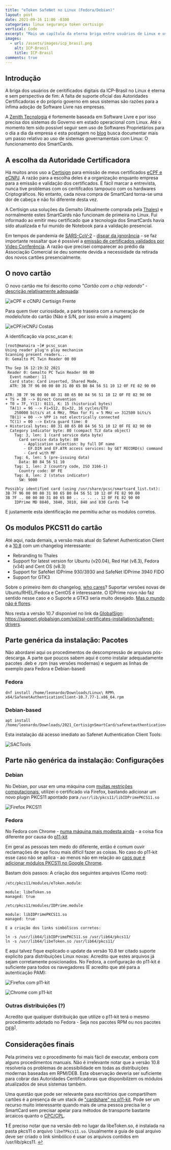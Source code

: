 ```yaml
---
title: "eToken SafeNet no Linux (Fedora/Debian)"
layout: post
date: 2021-09-16 11:00 -0300
categories: linux segurança token certisign
vertical: Code
excerpt: "Mais um capítulo da eterna briga entre usuários de Linux e usuários do ICP-Brasil com suas ACs que não gostam de suportar Linux."
images:
  - url: /assets/images/icp_brasil.png
    alt: ICP-Brasil
    title: ICP-Brasil
comments: true
---
```


## Introdução

A briga dos usuários de ceritificados digitais da ICP-Brasil no Linux é eterna e sem perspectiva de fim: A falta de suporte oficial das Autoridades Certificadoras e do próprio governo em seus sistemas são razões para a ínfima adoção de Software Livre nas empresas.

A [Zenith Tecnologia](https://github.com/ZenithTecnologia/) é fortemente baseada em Software Livre e por isso precisa dos sistemas do Governo em estado operacional com Linux. Até o momento tem sido possível seguir sem uso de Softwares Proprietários para o dia a dia da empresa e esta postagem no [blog](https://blog.leonardoamaral.com.br/) busca documentar mais um passo relativo ao uso de sistemas governamentais com Linux: O funcionamento dos SmartCards.

## A escolha da Autoridade Certificadora

Há muitos anos uso a [Certisign](https://www.certisign.com.br/) para emissão de meus certificados [eCPF e eCNPJ](https://www.gov.br/pt-br/servicos/obter-certificacao-digital). A razão para a escolha deles é a organização enquanto empresa para a emissão e validação dos certificados. É fácil marcar a entrevista, nunca tive problemas com os ceritifcados tampouco com os hardwares Criptográficos. No entanto, cada nova compra de SmartCard torna-se uma dor de cabeça e não foi diferente desta vez. 

A Certisign usa soluções da Gemalto (Atualmente comprada pela [Thales](https://www.thalesgroup.com/en)) e normalmente estes SmartCards não funcionam de primeira no Linux. Fui informado ao emitir meu certificado que a tecnologia dos SmartCards havia sido atualizada e fui munido de Notebook para a validação presencial.

Em tempos de pandemia de [SARS-CoV-2](https://www.nature.com/articles/s41591-020-0820-9) - [dispar da ignorância](https://www1.folha.uol.com.br/poder/2021/03/relembre-o-que-bolsonaro-ja-disse-sobre-a-pandemia-de-gripezinha-e-pais-de-maricas-a-frescura-e-mimimi.shtml) - se faz importante ressaltar que é possível a [emissão de certificados validados por Video Conferência](https://www.in.gov.br/en/web/dou/-/instrucao-normativa-iti-n-5-de-22-de-fevereiro-de-2021-304617035). A razão que precisei comparecer ao prédio da Associação Comercial se deu somente devida a necessidade da retirada dos novos cartões presencialmente.

## O novo cartão

O novo cartão me foi descrito como _"Cartão com o chip redondo"_ - [descrição relativamente adequada](https://www.blogs.unicamp.br/dimensional/2009/04/29/044/):

![eCPF e cCNPJ Certisign Frente](/assets/images/certisign_cartao_frente.jpg)

Para quem tiver curiosidade, a parte traseira com a numeração de modelo/lote do cartão (Não é S/N, por isso envio a imagem)

![eCPF/eCNPJ Costas](/assets/images/certisign_cartao_costas.jpg)

A identificação via pcsc_scan é:

```
[root@manaira ~]# pcsc_scan 
Using reader plug'n play mechanism
Scanning present readers...
0: Gemalto PC Twin Reader 00 00
 
Thu Sep 16 12:19:32 2021
 Reader 0: Gemalto PC Twin Reader 00 00
  Event number: 11
  Card state: Card inserted, Shared Mode, 
  ATR: 3B 7F 96 00 00 80 31 80 65 B0 84 56 51 10 12 0F FE 82 90 00

ATR: 3B 7F 96 00 00 80 31 80 65 B0 84 56 51 10 12 0F FE 82 90 00
+ TS = 3B --> Direct Convention
+ T0 = 7F, Y(1): 0111, K: 15 (historical bytes)
  TA(1) = 96 --> Fi=512, Di=32, 16 cycles/ETU
    250000 bits/s at 4 MHz, fMax for Fi = 5 MHz => 312500 bits/s
  TB(1) = 00 --> VPP is not electrically connected
  TC(1) = 00 --> Extra guard time: 0
+ Historical bytes: 80 31 80 65 B0 84 56 51 10 12 0F FE 82 90 00
  Category indicator byte: 80 (compact TLV data object)
    Tag: 3, len: 1 (card service data byte)
      Card service data byte: 80
        - Application selection: by full DF name
        - EF.DIR and EF.ATR access services: by GET RECORD(s) command
        - Card with MF
    Tag: 6, len: 5 (pre-issuing data)
      Data: B0 84 56 51 10
    Tag: 1, len: 2 (country code, ISO 3166-1)
      Country code: 0F FE
    Tag: 8, len: 2 (status indicator)
      SW: 9000

Possibly identified card (using /usr/share/pcsc/smartcard_list.txt):
3B 7F 96 00 00 80 31 80 65 B0 84 56 51 10 12 0F FE 82 90 00
3B 7F .. 00 00 80 31 80 65 B0 .. .. .. .. 12 0F FE 82 90 00
	IDPrime MD 8840, 3840, 3810, 840 and 830 Cards T=0
```

E justamente esta identificação me permitiu achar os modulos corretos.

## Os modulos PKCS11 do cartão

Até aqui, nada demais, a versão mais atual do Safenet Authentication Client é a [10.8](https://data-protection-updates.gemalto.com/2021/07/05/safenet-authentication-client-sac-10-8-for-linux-release-announcement/) com um changelog interessante:

* Rebranding to Thales
* Support for latest version for Ubuntu (v20.04), Red Hat (v8.3), Fedora (v34) and Cent OS (v8.3)
* Support for SafeNet IDPrime 930/3930 and SafeNet IDPrime 3940 FIDO
* Support for GTK3

Sobre o primeiro ítem do changelog, [who cares](https://www.thalesgroup.com/en/group/journalist/press-release/thales-completes-acquisition-gemalto-become-global-leader-digital)? Suportar versões novas de Ubuntu/RHEL/Fedora e CentOS é interessante. O IDPrime novo não faz sentido nesse caso e o Suporte a GTK3 seria muito desejado. [Mas o mundo não é flores](https://gemalto.service-now.com/csm?sys_kb_id=23404c661b4d7c90e2af520f6e4bcbc9&id=kb_article_view&sysparm_rank=1&sysparm_tsqueryId=4f71c86a1b4d7c90e2af520f6e4bcb8e&sysparm_article=KB0024526).

Nos resta a versão 10.7 disponível no link da [GlobalSign](https://www.globalsign.com/): <https://support.globalsign.com/ssl/ssl-certificates-installation/safenet-drivers>.

## Parte genérica da instalação: Pacotes

Não abordarei aqui os procedimentos de descompressão de arquivos pós-descarga. A parte que poucos sabem aqui é como instalar adequadamente pacotes .deb e .rpm (nas versões modernas) e seguem as linhas de exemplo para Fedora e Debian-based:

### Fedora
```
dnf install /home/leonardo/Downloads/Linux\ RPM\ x64/SafenetAuthenticationClient-10.7.77-1.x86_64.rpm
```

### Debian-based
```
apt install /home/leonardo/Downloads/2021_CertisignSmartCard/safenetauthenticationclient_10.7.77_amd64.deb
```

Esta instalação dá acesso imediato ao Safenet Authentication Client Tools:

![SACTools](https://user-images.githubusercontent.com/201189/133641434-36df1825-c089-41ca-9e24-a8c3bca1243b.png)

## Parte não genérica da instalação: Configurações

### Debian

No Debian, por usar em uma máquina com [muitas restrições computacionais](https://gist.githubusercontent.com/leleobhz/e6d849e50da63cf5d86ff1b64c985a5d/raw/c69bcdfa08a69c05f7c8d5cc31b2c0a7e9fc7157/gistfile0.txt), utilizei o certificado via Firefox, bastando adicionar um novo plugin PKCS11 apontado para `/usr/lib/pkcs11/libIDPrimePKCS11.so` 

![Firefox PKCS11](https://user-images.githubusercontent.com/201189/133644220-0d659f27-b53c-4d3b-8405-c1b518b502c3.png)

### Fedora

No Fedora com Chrome - [numa máquina mais modesta ainda](https://gist.githubusercontent.com/leleobhz/2070efd61a54136272647055567a13f4/raw/70a69af508d1afadaba62127d3ef2455386957a0/gistfile0.txt) - a coisa fica diferente por causa do [p11-kit](https://p11-glue.github.io/p11-glue/p11-kit.html)
    
Em geral as pessoas tem medo do diferente, então é comum ouvir reclamações de que ficou mais difícil fazer as coisas. No caso do p11-kit esse caso não se aplica - ao menos não em relação ao [caos que é adicionar módulos PKCS11 no Google Chrome](https://linuxkamarada.com/en/2019/09/26/setting-up-smart-card-authentication-on-google-chrome-chromium/).
    
Bastam dois passos: A criação dos seguintes arquivos (Como root):
    
`/etc/pkcs11/modules/eToken.module`:
    
```
module: libeToken.so
managed: true
```

`/etc/pkcs11/modules/IDPrime.module`
```
module: libIDPrimePKCS11.so
managed: true
```

    E a criação dos links simbólicos corretos:
    
```
ln -s /usr/lib64/libIDPrimePKCS11.so /usr/lib64/pkcs11/
ln -s /usr/lib64/libeToken.so /usr/lib64/pkcs11/
```

E aqui talvez fique explicado o update da versão 10.8 ter citado suporte explicito para distribuições Linux novas: Acredito que estes arquivos já sejam corretamente posicionados. No Fedora, a configuração do p11-kit é suficiente para todos os navegadores (E acredito que até para a autenticação PAM):
    
![Firefox com p11-kit](https://user-images.githubusercontent.com/201189/133646329-2b32fcc7-9c2c-430c-9dd7-6648359e9546.png)

![Chrome com p11-kit](https://user-images.githubusercontent.com/201189/133646831-ec05af8c-7194-4f25-b088-3c924e815d10.png)

### Outras distribuições (?)

Acredito que qualquer distribuição que utilize o p11-kit terá o mesmo procedimento adotado no Fedora - Seja nos pacotes RPM ou nos pacotes DEB<sup id="a1">[1](#f1)</sup>.

## Considerações finais

Pela primeira vez o procedimento foi mais fácil de executar, embora com alguns procedimentos manuais. Não é irrelevante notar que a versão 10.8 resolveria os problemas de acessibilidade em todas as distribuições modernas baseadas em RPM/DEB. Esta observação deveria ser suficiente para cobrar das Autoridades Ceritificadoras que disponibilzem os módulos atualizados de seus sistemas também.

Uma questão que pode ser relevante para escritórios que compartilhem cartões é a presença de um stack de ["cardshare" no p11-kit](https://p11-glue.github.io/p11-glue/p11-kit/manual/remoting.html). Pode ser um recurso muito interessante quando mais de uma pessoa precisa ler o SmartCard sem precisar apelar para métodos de transporte bastante arcaicos quanto o [CPC/CPL](https://vidadeprogramador.com.br/2017/01/30/comunicacao-dpl-dpc/).

<b id="f1">1</b> É preciso notar que na versão deb no lugar da libeToken.so, é instalada na pasta pkcs11 o arquivo `libeTPkcs11.so`. Usualmente a guia de qual arquivo deve ser criado o link simbólico é usar os arquivos contidos em /usr/lib/pkcs11. [↩](#a1)

